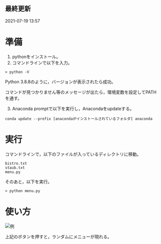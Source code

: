## 最終更新
2021-07-19 13:57

# 準備

1. pythonをインストール。
2. コマンドラインで以下を入力。
```
> python -V  
```
Python 3.8.8のように，バージョンが表示されたら成功。

コマンドが見つかりません等のメッセージが出たら，環境変数を設定してPATHを通す。

3. Anaconda promptで以下を実行し，Anacondaをupdateする。
```
conda update --prefix [anacondaがインストールされているフォルダ] anaconda
```


# 実行
コマンドラインで，以下のファイルが入っているディレクトリに移動。
```
bistro.txt
staub.txt
menu.py
```
そのあと，以下を実行。
```
> python menu.py
```

# 使い方
![例](https://user-images.githubusercontent.com/35482155/126108072-faae0ffc-200e-4c32-b1e0-5abed0d18dc7.jpg)

上記のボタンを押すと，ランダムにメニューが現れる。
